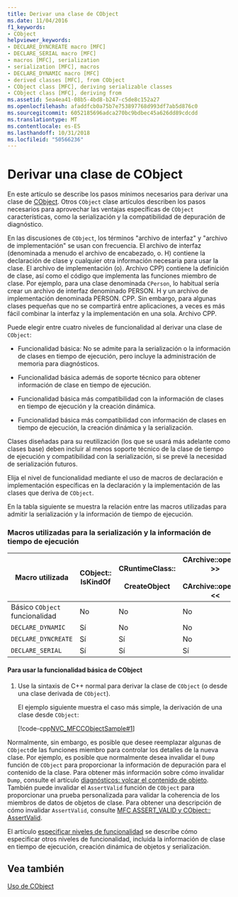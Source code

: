```yaml
---
title: Derivar una clase de CObject
ms.date: 11/04/2016
f1_keywords:
- CObject
helpviewer_keywords:
- DECLARE_DYNCREATE macro [MFC]
- DECLARE_SERIAL macro [MFC]
- macros [MFC], serialization
- serialization [MFC], macros
- DECLARE_DYNAMIC macro [MFC]
- derived classes [MFC], from CObject
- CObject class [MFC], deriving serializable classes
- CObject class [MFC], deriving from
ms.assetid: 5ea4ea41-08b5-4bd8-b247-c5de8c152a27
ms.openlocfilehash: afaddfcb0a75b7e753897768d993df7ab5d876c0
ms.sourcegitcommit: 6052185696adca270bc9bdbec45a626dd89cdcdd
ms.translationtype: MT
ms.contentlocale: es-ES
ms.lasthandoff: 10/31/2018
ms.locfileid: "50566236"
---
```

# <a name="deriving-a-class-from-cobject"></a>Derivar una clase de CObject

En este artículo se describe los pasos mínimos necesarios para derivar una clase de [CObject](../mfc/reference/cobject-class.md). Otros `CObject` clase artículos describen los pasos necesarios para aprovechar las ventajas específicas de `CObject` características, como la serialización y la compatibilidad de depuración de diagnóstico.

En las discusiones de `CObject`, los términos "archivo de interfaz" y "archivo de implementación" se usan con frecuencia. El archivo de interfaz (denominada a menudo el archivo de encabezado, o. H) contiene la declaración de clase y cualquier otra información necesaria para usar la clase. El archivo de implementación (o). Archivo CPP) contiene la definición de clase, así como el código que implementa las funciones miembro de clase. Por ejemplo, para una clase denominada `CPerson`, lo habitual sería crear un archivo de interfaz denominado PERSON. H y un archivo de implementación denominada PERSON. CPP. Sin embargo, para algunas clases pequeñas que no se compartirá entre aplicaciones, a veces es más fácil combinar la interfaz y la implementación en una sola. Archivo CPP.

Puede elegir entre cuatro niveles de funcionalidad al derivar una clase de `CObject`:

- Funcionalidad básica: No se admite para la serialización o la información de clases en tiempo de ejecución, pero incluye la administración de memoria para diagnósticos.

- Funcionalidad básica además de soporte técnico para obtener información de clase en tiempo de ejecución.

- Funcionalidad básica más compatibilidad con la información de clases en tiempo de ejecución y la creación dinámica.

- Funcionalidad básica más compatibilidad con información de clases en tiempo de ejecución, la creación dinámica y la serialización.

Clases diseñadas para su reutilización (los que se usará más adelante como clases base) deben incluir al menos soporte técnico de la clase de tiempo de ejecución y compatibilidad con la serialización, si se prevé la necesidad de serialización futuros.

Elija el nivel de funcionalidad mediante el uso de macros de declaración e implementación específicas en la declaración y la implementación de las clases que deriva de `CObject`.

En la tabla siguiente se muestra la relación entre las macros utilizadas para admitir la serialización y la información de tiempo de ejecución.

### <a name="macros-used-for-serialization-and-run-time-information"></a>Macros utilizadas para la serialización y la información de tiempo de ejecución

|Macro utilizada|CObject:: IsKindOf|CRuntimeClass::<br /><br /> CreateObject|CArchive::operator >><br /><br /> CArchive::operator <<|
|----------------|-----------------------|--------------------------------------|-------------------------------------------------------|
|Básico `CObject` funcionalidad|No|No|No|
|`DECLARE_DYNAMIC`|Sí|No|No|
|`DECLARE_DYNCREATE`|Sí|Sí|No|
|`DECLARE_SERIAL`|Sí|Sí|Sí|

#### <a name="to-use-basic-cobject-functionality"></a>Para usar la funcionalidad básica de CObject

1. Use la sintaxis de C++ normal para derivar la clase de `CObject` (o desde una clase derivada de `CObject`).

   El ejemplo siguiente muestra el caso más simple, la derivación de una clase desde `CObject`:

   [!code-cpp[NVC_MFCCObjectSample#1](../mfc/codesnippet/cpp/deriving-a-class-from-cobject_1.h)]

Normalmente, sin embargo, es posible que desee reemplazar algunas de `CObject`de las funciones miembro para controlar los detalles de la nueva clase. Por ejemplo, es posible que normalmente desea invalidar el `Dump` función de `CObject` para proporcionar la información de depuración para el contenido de la clase. Para obtener más información sobre cómo invalidar `Dump`, consulte el artículo [diagnósticos: volcar el contenido de objeto](/previous-versions/visualstudio/visual-studio-2010/sc15kz85). También puede invalidar el `AssertValid` función de `CObject` para proporcionar una prueba personalizada para validar la coherencia de los miembros de datos de objetos de clase. Para obtener una descripción de cómo invalidar `AssertValid`, consulte [MFC ASSERT_VALID y CObject:: AssertValid](/previous-versions/visualstudio/visual-studio-2010/38z04tfa).

El artículo [especificar niveles de funcionalidad](../mfc/specifying-levels-of-functionality.md) se describe cómo especificar otros niveles de funcionalidad, incluida la información de clase en tiempo de ejecución, creación dinámica de objetos y serialización.

## <a name="see-also"></a>Vea también

[Uso de CObject](../mfc/using-cobject.md)

